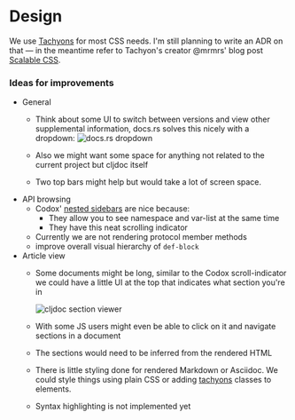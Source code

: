 # Design

We use [Tachyons](http://tachyons.io/) for most CSS needs. I'm still planning to write an ADR on that — in the meantime refer to Tachyon's creator @mrmrs' blog post [Scalable CSS](http://mrmrs.github.io/writing/2016/03/24/scalable-css/).

### Ideas for improvements

- General
  - Think about some UI to switch between versions and view other supplemental information, docs.rs solves this nicely with a dropdown:
    ![docs.rs dropdown](https://user-images.githubusercontent.com/97496/35530810-6f0b1b00-0535-11e8-833d-277bc61977a6.png)

  - Also we might want some space for anything not related to the current project but cljdoc itself
  - Two top bars might help but would take a lot of screen space.
- API browsing
  - Codox' [nested sidebars](http://weavejester.github.io/compojure/compojure.core.html) are nice because:
    - They allow you to see namespace and var-list at the same time
    - They have this neat scrolling indicator
  - Currently we are not rendering protocol member methods
  - improve overall visual hierarchy of `def-block`
- Article view
  - Some documents might be long, similar to the Codox
    scroll-indicator we could have a little UI at the top that
    indicates what section you're in

    ![cljdoc section viewer](https://user-images.githubusercontent.com/97496/35530594-d6fffc40-0534-11e8-975a-869cb1f88e0f.png)

  - With some JS users might even be able to click on it and navigate sections in a document
  - The sections would need to be inferred from the rendered HTML
  - There is little styling done for rendered Markdown or Asciidoc. We could style things using plain CSS or adding [tachyons](http://tachyons.io/) classes to elements.
  - Syntax highlighting is not implemented yet
